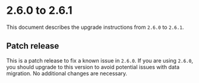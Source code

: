 # 2.6.0 to 2.6.1

This document describes the upgrade instructions from `2.6.0` to `2.6.1`.

## Patch release
This is a patch release to fix a known issue in `2.6.0`. If you are using `2.6.0`, you should upgrade to this version to avoid potential issues with data migration. No additional changes are necessary.
